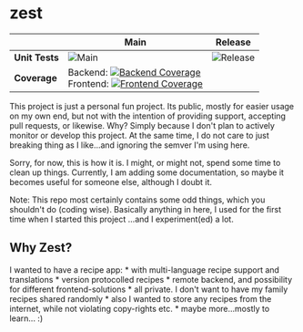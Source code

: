 # zest

|             | **Main** | **Release** |
| ----------- | ------------ | ------------ |
| **Unit Tests** | ![Main](https://github.com/dbadrian/zest/actions/workflows/test.yml/badge.svg?branch=main)  | ![Release](https://github.com/dbadrian/zest/actions/workflows/build-release.yml/badge.svg) |
| **Coverage** | Backend: [![Backend Coverage](https://codecov.io/gh/dbadrian/zest/branch/main/graph/badge.svg?flag=backend)](https://app.codecov.io/github/dbadrian/zest/tree/main/backend) <br /> Frontend: [![Frontend Coverage](https://codecov.io/gh/dbadrian/zest/branch/main/graph/badge.svg?flag=frontend)](https://app.codecov.io/github/dbadrian/zest/tree/main/frontend) |  |

This project is just a personal fun project.
Its public, mostly for easier usage on my own end, but not with the intention of providing support, accepting pull requests, or likewise.
Why? Simply because I don't plan to actively monitor or develop this project. At the same time, I do not care to just breaking thing as I like...and ignoring the semver I'm using here.

Sorry, for now, this is how it is. I might, or might not, spend some time to clean up things.
Currently, I am adding some documentation, so maybe it becomes useful for someone else, although I doubt it.

Note: This repo most certainly contains some odd things, which you shouldn't do (coding wise). Basically anything in here, I used for the first time when I started this project ...and I experiment(ed) a lot.

## Why Zest?
I wanted to have a recipe app:
    * with multi-language recipe support and translations
    * version protocolled recipes
    * remote backend, and possibility for different frontend-solutions
    * all private. I don't want to have my family recipes shared randomly
    * also I wanted to store any recipes from the internet, while not violating copy-rights etc.
    * maybe more...mostly to learn... :)
